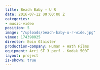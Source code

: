 ```yaml
---
title: Beach Baby — U R
date: 2016-07-12 00:00:00 Z
categories:
- music-video
position: 5
image: "/uploads/beach-baby-u-r-wide.jpg"
vimeo: 174398025
director: Eoin Glaister
production-company: Human + Hath Films
equipment: Arri ST 3 perf - Kodak 500T
layout: project
is-shown: true
---
```


